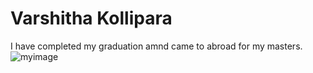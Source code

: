 # Varshitha Kollipara
  I have completed my graduation amnd came to abroad for my masters.
  ![myimage](downloads.Varshi.jpeg)
